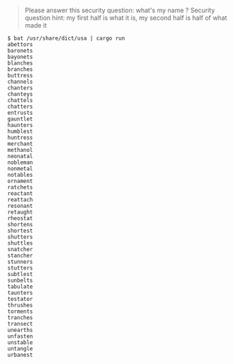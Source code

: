 > Please answer this security question: what's my name ?
> Security question hint: my first half is what it is, my second half is half of what made it

```
$ bat /usr/share/dict/usa | cargo run
abettors
baronets
bayonets
blanches
branches
buttress
channels
chanters
chanteys
chattels
chatters
entrusts
gauntlet
haunters
humblest
huntress
merchant
methanol
neonatal
nobleman
nonmetal
notables
ornament
ratchets
reactant
reattach
resonant
retaught
rheostat
shortens
shortest
shutters
shuttles
snatcher
stancher
stunners
stutters
subtlest
sunbelts
tabulate
taunters
testator
thrushes
torments
tranches
transect
unearths
unfasten
unstable
untangle
urbanest
```
